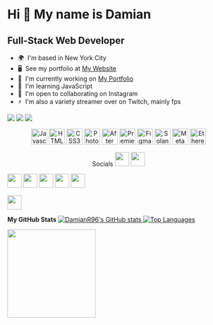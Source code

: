
Hi 👋 My name is Damian
=======================

Full-Stack Web Developer
------------------------

*   🌍  I'm based in New York City
*   🖥️  See my portfolio at [My Website](http://damianr.onuniverse.com/)
*   🚀  I'm currently working on [My Portfolio](http://ifreesmoke.github.io/Hello-World/)
*   🧠  I'm learning JavaScript
*   🤝  I'm open to collaborating on Instagram
*   ⚡  I'm also a variety streamer over on Twitch, mainly fps
<a href="https://www.twitter.com/DamianR___" target="_blank" rel="noreferrer">
  <img src="https://img.shields.io/twitter/follow/DamianR___?logo=twitter&style=for-the-badge&color=0891b2&labelColor=1c1917"/></a>
  <a href="https://www.github.com/DamianR96" target="_blank" rel="noreferrer">
  <img src="https://img.shields.io/github/followers/DamianR96?logo=github&style=for-the-badge&color=0891b2&labelColor=1c1917" /></a>
  <a href="https://www.twitch.tv/ifreesmoke" target="_blank" rel="noreferrer">
  <img src="https://img.shields.io/twitch/status/ifreesmoke?logo=twitchsx&style=for-the-badge&color=0891b2&labelColor=1c1917&label=TWITCH+STATUS" /></a>

<p align="center">
                                <a href="https://developer.mozilla.org/en-US/docs/Web/JavaScript" target="_blank" rel="noreferrer">
    <img src="https://raw.githubusercontent.com/danielcranney/readme-generator/main/public/icons/skills/javascript-colored.svg" width="36" height="36" alt="Javascript" /></a>
                                <a href="https://developer.mozilla.org/en-US/docs/Glossary/HTML5" target="_blank" rel="noreferrer">
                                  <img src="https://raw.githubusercontent.com/danielcranney/readme-generator/main/public/icons/skills/html5-colored.svg" width="36" height="36" alt="HTML5" /></a>
                                <a href="https://www.w3.org/TR/CSS/#css" target="_blank" rel="noreferrer">
                                  <img src="https://raw.githubusercontent.com/danielcranney/readme-generator/main/public/icons/skills/css3-colored.svg" width="36" height="36" alt="CSS3" /></a>
                                <a href="https://www.adobe.com/uk/products/photoshop.html" target="_blank" rel="noreferrer">
                                  <img src="https://raw.githubusercontent.com/danielcranney/readme-generator/main/public/icons/skills/photoshop-colored.svg" width="36" height="36" alt="Photoshop" /></a>
                                <a href="https://www.adobe.com/uk/products/aftereffects.html" target="_blank" rel="noreferrer">
                                  <img src="https://raw.githubusercontent.com/danielcranney/readme-generator/main/public/icons/skills/aftereffects-colored.svg" width="36" height="36" alt="After Effects" /></a>
                                <a href="https://www.adobe.com/uk/products/premiere.html" target="_blank" rel="noreferrer">
                                  <img src="https://raw.githubusercontent.com/danielcranney/readme-generator/main/public/icons/skills/premierepro-colored.svg" width="36" height="36" alt="Premiere Pro" /></a>
                                <a href="https://www.figma.com/" target="_blank" rel="noreferrer">
                                  <img src="https://raw.githubusercontent.com/danielcranney/readme-generator/main/public/icons/skills/figma-colored.svg" width="36" height="36" alt="Figma" /></a>
                                <a href="https://solana.com/" target="_blank" rel="noreferrer">
                                  <img src="https://raw.githubusercontent.com/danielcranney/readme-generator/main/public/icons/skills/solana-colored.svg" width="36" height="36" alt="Solana" /></a>
                                <a href="https://metamask.io/" target="_blank" rel="noreferrer">
                                  <img src="https://raw.githubusercontent.com/danielcranney/readme-generator/main/public/icons/skills/metamask-colored.svg" width="36" height="36" alt="MetaMask" /></a>
                                <a href="https://ethereum.org/en/" target="_blank" rel="noreferrer">
                                  <img src="https://raw.githubusercontent.com/danielcranney/readme-generator/main/public/icons/skills/ethereum-colored.svg" width="36" height="36" alt="Ethereum" /></a>
                    </p>
                                                       
<p align="center">
  Socials
                  <a href="https://discord.com/users/iFreeSmoke" target="_blank" rel="noreferrer"></a>
                  <img src="https://raw.githubusercontent.com/danielcranney/readme-generator/main/public/icons/socials/discord.svg" width="32" height="32" />
                  <a href="https://www.github.com/DamianR96" target="_blank" rel="noreferrer"></a>
                  <img src="https://raw.githubusercontent.com/danielcranney/readme-generator/main/public/icons/socials/github.svg" width="32" height="32" /></p></p>  
                   <a href="http://www.instagram.com/ifreesmoke/" target="_blank" rel="noreferrer"></a>
                   <img src="https://raw.githubusercontent.com/danielcranney/readme-generator/main/public/icons/socials/instagram.svg" width="32" height="32" />     
                     <a href="https://www.linkedin.com/in/damian-rejch-0b4723183" target="_blank" rel="noreferrer"></a>
                      <img src="https://raw.githubusercontent.com/danielcranney/readme-generator/main/public/icons/socials/linkedin.svg" width="32" height="32" />     
                      <a href="https://www.stackoverflow.com/users/Damian-R" target="_blank" rel="noreferrer"></a>
                      <img src="https://raw.githubusercontent.com/danielcranney/readme-generator/main/public/icons/socials/stackoverflow.svg" width="32" height="32" />       
                      <a href="https://www.twitter.com/DamianR___" target="_blank" rel="noreferrer"></a>
                      <img src="https://raw.githubusercontent.com/danielcranney/readme-generator/main/public/icons/socials/twitter.svg" width="32" height="32" />      
                      <a href="https://www.youtube.com/c/UCYDZq-kzVrO_CdRFT4E8cew" target="_blank" rel="noreferrer"></a>
                      <img src="https://raw.githubusercontent.com/danielcranney/readme-generator/main/public/icons/socials/youtube.svg" width="32" height="32" /></p>   
                     <a href="https://www.twitch.tv/ifreesmoke" target="_blank" rel="noreferrer"></a>
                   <img src="https://raw.githubusercontent.com/danielcranney/readme-generator/main/public/icons/socials/twitch.svg" width="32" height="32" /></p>
</p>

<b>My GitHub Stats</b>
                        <a href="http://www.github.com/DamianR96">
  <img src="https://github-readme-stats.vercel.app/api?username=DamianR96&show_icons=true&hide=&count_private=true&title_color=0891b2&text_color=ffffff&icon_color=0891b2&bg_color=1c1917&hide_border=true&show_icons=true" alt="DamianR96's GitHub stats" />
  <a href="https://github.com/DamianR96">
  <img src="https://github-readme-stats.vercel.app/api/top-langs/?username=DamianR96&langs_count=10&title_color=0891b2&text_color=ffffff&icon_color=0891b2&bg_color=1c1917&hide_border=true&locale=en&custom_title=Top%20%Languages" alt="Top Languages" /></a>

  <a href="https://www.buymeacoffee.com/DamianR">
  <img src="https://cdn.buymeacoffee.com/buttons/v2/default-yellow.png" width="200" /></a>


<!---
DamianR96/DamianR96 is a ✨ special ✨ repository because its `README.md` (this file) appears on your GitHub profile.
You can click the Preview link to take a look at your changes.
--->
